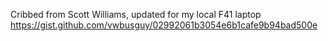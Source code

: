 Cribbed from Scott Williams, updated for my local F41 laptop
https://gist.github.com/vwbusguy/02992061b3054e6b1cafe9b94bad500e
